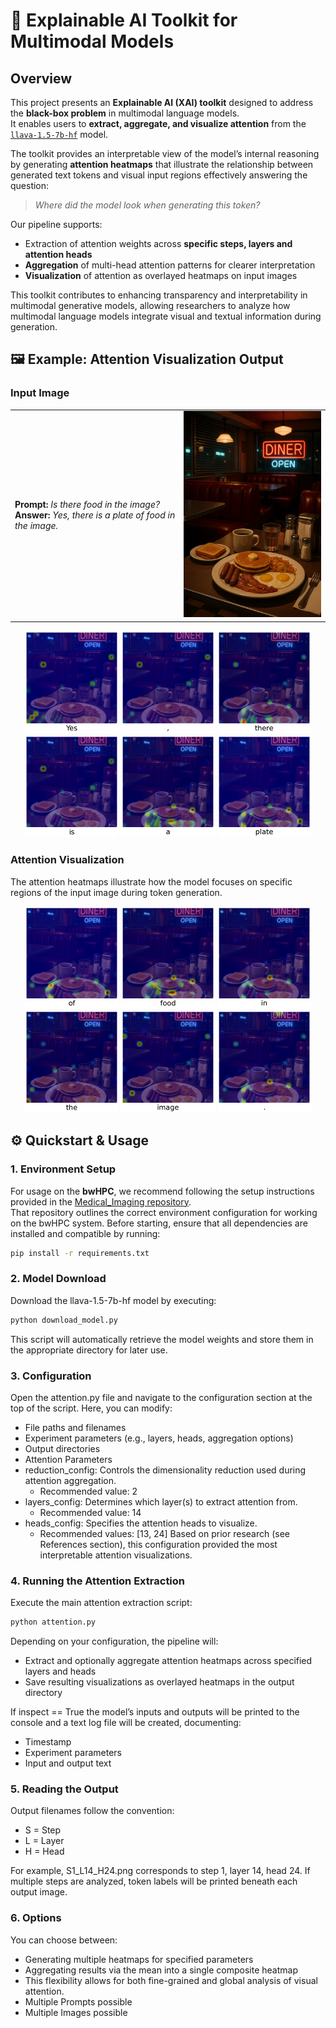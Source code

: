 # 🧠 Explainable AI Toolkit for Multimodal Models

## Overview
This project presents an **Explainable AI (XAI) toolkit** designed to address the **black-box problem** in multimodal language models.  
It enables users to **extract, aggregate, and visualize attention** from the [`llava-1.5-7b-hf`](https://huggingface.co/llava-hf/llava-1.5-7b-hf) model.

The toolkit provides an interpretable view of the model’s internal reasoning by generating **attention heatmaps** that illustrate the relationship between generated text tokens and visual input regions effectively answering the question:  
> *Where did the model look when generating this token?*

Our pipeline supports:
- Extraction of attention weights across **specific steps, layers and attention heads**
- **Aggregation** of multi-head attention patterns for clearer interpretation
- **Visualization** of attention as overlayed heatmaps on input images

This toolkit contributes to enhancing transparency and interpretability in multimodal generative models, allowing researchers to analyze how multimodal language models integrate visual and textual information during generation.

## 🖼️ Example: Attention Visualization Output

### Input Image
<table border="0" cellpadding="0" cellspacing="0">
<tr>
<td>
<strong>Prompt:</strong> <em>Is there food in the image?</em><br>
<strong>Answer:</strong> <em>Yes, there is a plate of food in the image.</em>
</td>
<td>
<img src="dataset/image_1.jpg" width="300">
</td>
</tr>
</table>



<p align="center">
 <img src="results/Experiment_1/Experiment_1_2025_10_27_16_31_Step1.png" width="150">
 <img src="results/Experiment_1/Experiment_1_2025_10_27_16_31_Step2.png" width="150">
 <img src="results/Experiment_1/Experiment_1_2025_10_27_16_31_Step3.png" width="150">
 <img src="results/Experiment_1/Experiment_1_2025_10_27_16_31_Step4.png" width="150">
 <img src="results/Experiment_1/Experiment_1_2025_10_27_16_31_Step5.png" width="150">
 <img src="results/Experiment_1/Experiment_1_2025_10_27_16_31_Step6.png" width="150">

</p>


### Attention Visualization
The attention heatmaps illustrate how the model focuses on specific regions of the input image during token generation.

<p align="center">
 <img src="results/Experiment_1/Experiment_1_2025_10_27_16_31_Step7.png" width="150">
 <img src="results/Experiment_1/Experiment_1_2025_10_27_16_31_Step8.png" width="150">
 <img src="results/Experiment_1/Experiment_1_2025_10_27_16_31_Step9.png" width="150">
 <img src="results/Experiment_1/Experiment_1_2025_10_27_16_31_Step10.png" width="150">
 <img src="results/Experiment_1/Experiment_1_2025_10_27_16_31_Step11.png" width="150">
 <img src="results/Experiment_1/Experiment_1_2025_10_27_16_31_Step12.png" width="150">
</p>






## ⚙️ Quickstart & Usage

### 1. Environment Setup
For usage on the **bwHPC**, we recommend following the setup instructions provided in the [Medical_Imaging repository](https://github.com/DeveloperNomis/Medical_Imaging).  
That repository outlines the correct environment configuration for working on the bwHPC system.
Before starting, ensure that all dependencies are installed and compatible by running:
```bash
pip install -r requirements.txt
```

### 2. Model Download
Download the llava-1.5-7b-hf model by executing:
```bash
python download_model.py
```
This script will automatically retrieve the model weights and store them in the appropriate directory for later use.


### 3. Configuration
Open the attention.py file and navigate to the configuration section at the top of the script. Here, you can modify:
* File paths and filenames
* Experiment parameters (e.g., layers, heads, aggregation options)
* Output directories
* Attention Parameters
* reduction_config: Controls the dimensionality reduction used during attention aggregation.
  *  Recommended value: 2
* layers_config: Determines which layer(s) to extract attention from.
  *  Recommended value: 14
* heads_config: Specifies the attention heads to visualize.
  *  Recommended values: [13, 24]
Based on prior research (see References section), this configuration provided the most interpretable attention visualizations.


### 4. Running the Attention Extraction
Execute the main attention extraction script:
```bash
python attention.py
```

Depending on your configuration, the pipeline will:
* Extract and optionally aggregate attention heatmaps across specified layers and heads
* Save resulting visualizations as overlayed heatmaps in the output directory

If inspect == True the model’s inputs and outputs will be printed to the console and a text log file will be created, documenting:
* Timestamp
* Experiment parameters
* Input and output text


### 5. Reading the Output
Output filenames follow the convention:
* S = Step
* L = Layer
* H = Head

For example, S1_L14_H24.png corresponds to step 1, layer 14, head 24. If multiple steps are analyzed, token labels will be printed beneath each output image.


### 6. Options
You can choose between:
* Generating multiple heatmaps for specified parameters
* Aggregating results via the mean into a single composite heatmap
* This flexibility allows for both fine-grained and global analysis of visual attention.
* Multiple Prompts possible
* Multiple Images possible
